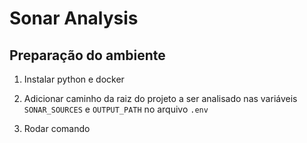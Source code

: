 # Sonar Analysis

## Preparação do ambiente

1. Instalar python e docker

2. Adicionar caminho da raiz do projeto a ser analisado nas variáveis `SONAR_SOURCES` e `OUTPUT_PATH` no arquivo `.env`

3. Rodar comando
